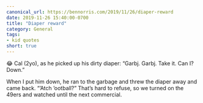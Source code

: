 ```yaml
---
canonical_url: https://bennorris.com/2019/11/26/diaper-reward
date: 2019-11-26 15:40:00-0700
title: "Diaper reward"
category: General
tags:
- kid quotes
short: true
---
```


😂 Cal (2yo), as he picked up his dirty diaper: “Garbj. Garbj. Take it. Can I? Down.”

When I put him down, he ran to the garbage and threw the diaper away and came back. “’Atch ’ootball?” That’s hard to refuse, so we turned on the 49ers and watched until the next commercial.

